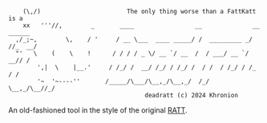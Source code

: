 ```
    (\,/)                        The only thing worse than a FattKatt is a
    xx   '''//,        _       ____                 __              __ ______
  ,/_;~,        \,    / '     / __ \___  ____ _____/ /  _________ _/ //_  __/
  "'   \    (    \    !      / / / / _ \/ __ `/ __  /  / ___/ __ `/ __// /  
        ',|  \    |__.'     / /_/ /  __/ /_/ / /_/ /  / /  / /_/ / /_ / /   
        '~  '~----''       /_____/\___/\__,_/\__,_/  /_/   \__,_/\__//_/
                                      deadratt (c) 2024 Khronion
```

An old-fashioned tool in the style of the original [RATT](https://github.com/khronoin/KATT).
